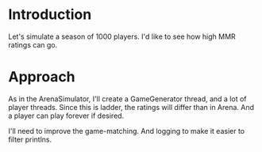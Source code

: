 # Introduction

Let's simulate a season of 1000 players.  I'd like to see how high MMR ratings can go.

# Approach

As in the ArenaSimulator, I'll create a GameGenerator thread, and a lot of player threads.  Since this is ladder, the 
ratings will differ than in Arena.  And a player can play forever if desired.

I'll need to improve the game-matching.  And logging to make it easier to filter printlns.